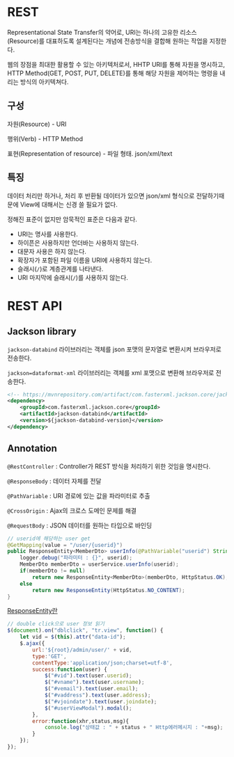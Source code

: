 # REST

Representational State Transfer의 약어로, URI는 하나의 고유한 리소스(Resource)를 대표하도록 설계된다는 개념에 전송방식을 결합해 원하는 작업을 지정한다.

웹의 장점을 최대한 활용할 수 있는 아키텍처로서, HHTP URI를 통해 자원을 명시하고, HTTP Method(GET, POST, PUT, DELETE)를 통해 해당 자원을 제어하는 명령을 내리는 방식의 아키텍쳐다.

## 구성

자원(Resource) - URI

행위(Verb) - HTTP Method

표현(Representation of resource) - 파일 형태. json/xml/text

## 특징

데이터 처리만 하거나, 처리 후 반환될 데이터가 있으면 json/xml 형식으로 전달하기때문에 View에 대해서는 신경 쓸 필요가 없다.

정해진 표준이 없지만 암묵적인 표준은 다음과 같다.

- URI는 명사를 사용한다.
- 하이픈은 사용하지만 언더바는 사용하지 않는다.
- 대문자 사용은 하지 않는다.
- 확장자가 포함된 파일 이름을 URI에 사용하지 않는다.
- 슬래시(`/`)로 계층관계를 나타낸다.
- URI 마지막에 슬래시(`/`)를 사용하지 않는다.



# REST API

## Jackson library

`jackson-databind` 라이브러리는 객체를 json 포맷의 문자열로 변환시켜 브라우저로 전송한다.

`jackson=dataformat-xml` 라이브러리는 객체를 xml 포맷으로 변환해 브라우저로 전송한다.

```xml
<!-- https://mvnrepository.com/artifact/com.fasterxml.jackson.core/jackson-databind -->
<dependency>
    <groupId>com.fasterxml.jackson.core</groupId>
    <artifactId>jackson-databind</artifactId>
    <version>${jackson-databind-version}</version>
</dependency>
```



## Annotation

`@RestController` : Controller가 REST 방식을 처리하기 위한 것임을 명시한다.

`@ResponseBody` : 데이터 자체를 전달

`@PathVariable` : URI 경로에 있는 값을 파라미터로 추출

`@CrossOrigin` : Ajax의 크로스 도메인 문제를 해결

`@RequestBody` : JSON 데이터를 원하는 타입으로 바인딩

```java
// userid에 해당하는 user get
@GetMapping(value = "/user/{userid}")
public ResponseEntity<MemberDto> userInfo(@PathVariable("userid") String userid) {
    logger.debug("파라미터 : {}", userid);
    MemberDto memberDto = userService.userInfo(userid);
    if(memberDto != null)
        return new ResponseEntity<MemberDto>(memberDto, HttpStatus.OK);
    else
        return new ResponseEntity(HttpStatus.NO_CONTENT);
}

```

[ResponseEntity란](https://devlog-wjdrbs96.tistory.com/182)

```javascript
// double click으로 user 정보 읽기
$(document).on("dblclick", "tr.view", function() {
    let vid = $(this).attr("data-id");
    $.ajax({
        url:'${root}/admin/user/' + vid,  
        type:'GET',
        contentType:'application/json;charset=utf-8',
        success:function(user) {
            $("#vid").text(user.userid);
            $("#vname").text(user.username);
            $("#vemail").text(user.email);
            $("#vaddress").text(user.address);
            $("#vjoindate").text(user.joindate);
            $("#userViewModal").modal();
        },
        error:function(xhr,status,msg){
            console.log("상태값 : " + status + " Http에러메시지 : "+msg);
        }
    });			
});
```

